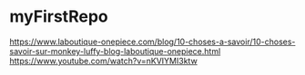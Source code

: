 # myFirstRepo 
https://www.laboutique-onepiece.com/blog/10-choses-a-savoir/10-choses-savoir-sur-monkey-luffy-blog-laboutique-onepiece.html
https://www.youtube.com/watch?v=nKVIYMI3ktw
